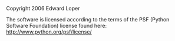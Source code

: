 Copyright 2006 Edward Loper

The software is licensed according to the terms of the PSF (Python Software Foundation) license found here: http://www.python.org/psf/license/